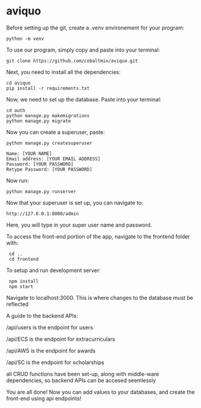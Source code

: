 # aviquo

Before setting up the git, create a .venv environement for your program:

	python -m venv

To use our program, simply copy and paste into your terminal:

	git clone https://github.com/cobaltmix/aviquo.git

Next, you need to install all the dependencies:

	cd aviquo
	pip install -r requirements.txt

Now, we need to set up the database. Paste into your terminal:
	
	cd auth
	python manage.py makemigrations
	python manage.py migrate

Now you can create a superuser, paste:

	python manage.py createsuperuser

	Name: [YOUR NAME]
	Email address: [YOUR EMAIL ADDRESS]
	Password: [YOUR PASSWORD]
	Retype Password: [YOUR PASSWORD]

Now run:

	python manage.py runserver

Now that your superuser is set up, you can navigate to:

	http://127.0.0.1:8000/admin

Here, you will type in your super user name and password.

To access the front-end portion of the app, navigate to the frontend folder with:

	 cd ..
	 cd frontend
 
To setup and run development server:

	 npm install
	 npm start
 
Navigate to localhost:3000. This is where changes to the database must be reflected

A guide to the backend APIs:

/api/users is the endpoint for users

/api/ECS is the endpoint for extracurriculars

/api/AWS is the endpoint for awards

/api/SC is the endpoint for scholarships

all CRUD functions have been set-up, along with middle-ware dependencies, so backend APIs can be accesed seemlessly

You are all done! Now you can add values to your databases, and create the front-end using api endpoints!
